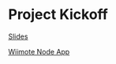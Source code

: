 # Project Kickoff

[Slides](https://docs.google.com/presentation/d/1Yo6b0IrCX_Nc5qY6Cja2rLj9vGkTo91FdF7oWhRgve0/edit)

[Wiimote Node App](https://gist.github.com/JoelCodes/7252931be723586ae44fe451dcc06dd7)